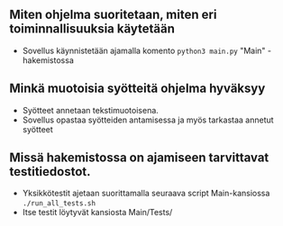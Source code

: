## Miten ohjelma suoritetaan, miten eri toiminnallisuuksia käytetään
 * Sovellus käynnistetään ajamalla komento `python3 main.py` "Main" -hakemistossa

## Minkä muotoisia syötteitä ohjelma hyväksyy
* Syötteet annetaan tekstimuotoisena.
* Sovellus opastaa syötteiden antamisessa ja myös tarkastaa annetut syötteet

## Missä hakemistossa on ajamiseen tarvittavat testitiedostot.
* Yksikkötestit ajetaan suorittamalla seuraava script Main-kansiossa `./run_all_tests.sh`
* Itse testit löytyvät kansiosta Main/Tests/